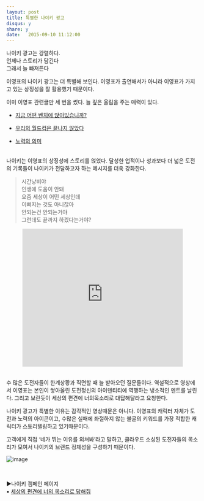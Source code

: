 ```yaml
---
layout: post
title: 특별한 나이키 광고 
disqus: y
share: y
date:   2015-09-10 11:12:00
---
```


나이키 광고는 강렬하다.</br>
언제나 스토리가 담긴다</br>
그래서 늘 빠져든다</br>

이영표의 나이키 광고는 더 특별해 보인다.
이영표가 출연해서가 아니라 이영표가 가지고 있는 상징성을 잘 활용했기 때문이다.

이미 이영표 관련글만 세 번을 썼다.
늘 깊은 울림을 주는 매력이 있다.

- [지금 어떤 벤치에 앉아있습니까?](http://beatshon.github.io/2013/07/22/YoungPyoLee/
) 

- [우리의 월드컵은 끝나지 않았다](http://beatshon.github.io/2014/07/01/worldcup/) 

- [노력의 의미](http://beatshon.github.io/2015/03/19/yp/) 

</br>
나이키는 이영표의 상징성에 스토리를 얹었다.
달성한 업적이나 성과보다 더 넓은 도전의 기록들이 나이키가 전달하고자 하는 메시지를 더욱 강화한다.

>시간낭비야</br>
>인생에 도움이 안돼</br>
>요즘 세상이 어떤 세상인데</br>
>이뻐지는 것도 아니잖아</br>
>안되는건 안되는거야</br>
>그런데도 끝까지 하겠다는거야?</br>


<center>
<embed src="http://www.youtube.com/v/ONLW-q4S8Gg?version=3&amp;hl=ko_KR&amp;vq=hd720" type="application/x-shockwave-flash" width="420" height="360" ="always" allowfullscreen="true"></embed></center>
</br>


수 많은 도전자들이 한계상황과 직면할 때 늘 받아오던 질문들이다.
역설적으로 영상에서 이영표는 본인이 쌓아올린 도전정신의 아이덴티티에 역행하는 냉소적인 멘트를 날린다.
그리고 보란듯이 세상의 편견에 너의목소리로 대답해달라고 요청한다.

나이키 광고가 특별한 이유는 감각적인 영상때문은 아니다. 이영표의 캐릭터 자체가 도전과 노력의 아이콘이고, 수많은 실패에 좌절하지 않는 불굴의 키워드를 가장 적합한 캐릭터가 스토리텔링하고 있기때문이다. 

고객에게 직접 ‘네가 뛰는 이유를 외쳐봐’라고 말하고, 클라우드 소싱된 도전자들의 목소리가 모여서 나이키의 브랜드 정체성을 구성하기 때문이다.

![image](http://beatshon.github.io/images/nikead.png)

</br>

▶︎나이키 캠페인 페이지 </br>
▪︎ [세상의 편견에 너의 목소리로 답해줘](http://www.nike.co.kr/display/displayShopCache.lecs?displayNo=NK1A20A08B46&influx_channel_no=170724&influx_channel_detail_no=3118656&utm_source=JDI&utm_medium=Brand&storeNo=2&siteNo=14218) 


